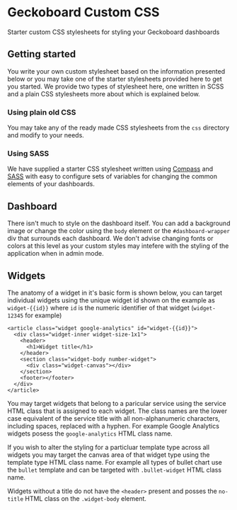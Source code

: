 Geckoboard Custom CSS
==========
Starter custom CSS stylesheets for styling your Geckoboard dashboards

Getting started
---
You write your own custom stylesheet based on the information presented below
or you may take one of the starter stylesheets provided here to get you started.
We provide two types of stylesheet here, one written in SCSS and a plain CSS
stylesheets more about which is explained below.

### Using plain old CSS
You may take any of the ready made CSS stylesheets from the `css` directory
and modify to your needs.

### Using SASS
We have supplied a starter CSS stylesheet written using
[Compass](http://compass-style.org/) and [SASS](http://sass-lang.com/) with
easy to configure sets of variables for changing the common elements of your
dashboards.

Dashboard
---
There isn't much to style on the dashboard itself. You can add a background
image or change the color using the `body` element or the `#dashboard-wrapper`
div that surrounds each dashboard. We don't advise changing fonts or colors at
this level as your custom styles may intefere with the styling of the
application when in admin mode.

Widgets
---
The anatomy of a widget in it's basic form is shown below, you can target
individual widgets using the unique widget id shown on the example as
`widget-{{id}}` where `id` is the numeric identifier of that widget
(`widget-12345` for example)

    <article class="widget google-analytics" id="widget-{{id}}">
      <div class="widget-inner widget-size-1x1">
        <header>
          <h1>Widget title</h1>
        </header>
        <section class="widget-body number-widget">
          <div class="widget-canvas"></div>
        </section>
        <footer></footer>
      </div>
    </article>


You may target widgets that belong to a paricular service using the service
HTML class that is assigned to each widget. The class names are the lower
case equivalent of the service title with all non-alphanumeric characters,
including spaces, replaced with a hyphen. For example Google Analytics
widgets posess the `google-analytics` HTML class name.

If you wish to alter the styling for a particluar template type across all
widgets you may target the canvas area of that widget type using the
template type HTML class name. For example all types of bullet
chart use the `bullet` template and can be targeted with `.bullet-widget` HTML
class name.

Widgets without a title do not have the `<header>` present and posses the
`no-title` HTML class on the `.widget-body` element.
